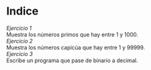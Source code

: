 # Indice  
*Ejercicio 1*  
Muestra los números primos que hay entre 1 y 1000.  
*Ejercicio 2*  
Muestra los números capicúa que hay entre 1 y 99999.  
*Ejercicio 3*  
Escribe un programa que pase de binario a decimal.  